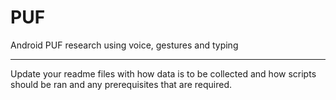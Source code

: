 # PUF
Android PUF research using voice, gestures and typing
___

Update your readme files with how data is to be collected and how scripts should be ran and any prerequisites that are required.
